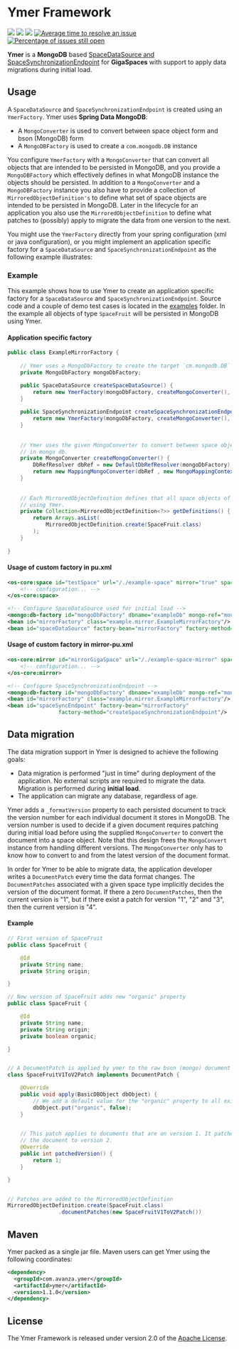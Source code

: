 # Ymer Framework
[![][travis img]][travis]
[![][maven img]][maven]
[![][license img]][license]
[![Average time to resolve an issue](http://isitmaintained.com/badge/resolution/AvanzaBank/ymer.svg)](http://isitmaintained.com/project/AvanzaBank/Ymer "Average time to resolve an issue")
[![Percentage of issues still open](http://isitmaintained.com/badge/open/AvanzaBank/ymer.svg)](http://isitmaintained.com/project/AvanzaBank/Ymer "Percentage of issues still open")


__Ymer__ is a __MongoDB__ based [SpaceDataSource and SpaceSynchronizationEndpoint](http://docs.gigaspaces.com/xap101/space-persistency.html) for __GigaSpaces__ with support to apply data migrations during initial load.


## Usage
A `SpaceDataSource` and `SpaceSynchronizationEndpoint` is created using an `YmerFactory`. Ymer uses __Spring Data MongoDB__:

* A `MongoConverter` is used to convert between space object form and bson (MongoDB) form
* A `MongoDBFactory` is used to create a `com.mongodb.DB` instance

You configure `YmerFactory` with a `MongoConverter` that can convert all objects that are intended to be persisted in MongoDB, and you provide a `MongoDBFactory` which effectively defines in what MongoDB instance the objects should be persisted. In addition to a `MongoConverter` and a `MongoDBFactory` instance you also have to provide a collection of `MirroredObjectDefinition's` to define what set of space objects are intended to be persisted in MongoDB. Later in the lifecycle for an application you also use the `MirroredObjectDefinition` to define what patches to (possibly) apply to migrate the data from one version to the next.

You might use the `YmerFactory` directly from your spring configuration (xml or java configuration), or you might implement an application specific factory for a `SpaceDataSource` and `SpaceSynchronizationEndpoint` as the following example illustrates:

### Example
This example shows how to use Ymer to create an application specific factory for a `SpaceDataSource` and `SpaceSynchronizationEndpoint`. Source code and a couple of demo test cases is located in the [examples](examples/) folder. In the example all objects of type `SpaceFruit` will be persisted in MongoDB using Ymer.

#### Application specific factory
```java
public class ExampleMirrorFactory {
	
	// Ymer uses a MongoDbFactory to create the target `cm.mongodb.DB` instance using MongoDbFactory#getDb().
	private MongoDbFactory mongoDbFactory;

	public SpaceDataSource createSpaceDataSource() {
		return new YmerFactory(mongoDbFactory, createMongoConverter(), getDefinitions()).createSpaceDataSource();
	}
	
	public SpaceSynchronizationEndpoint createSpaceSynchronizationEndpoint() {
		return new YmerFactory(mongoDbFactory, createMongoConverter(), getDefinitions()).createSpaceSynchronizationEndpoint();
	}
	
	 
	// Ymer uses the given MongoConverter to convert between space object form and the bson form used to store it
	// in mongo db.
	private MongoConverter createMongoConverter() {
		DbRefResolver dbRef = new DefaultDbRefResolver(mongoDbFactory);
		return new MappingMongoConverter(dbRef , new MongoMappingContext());
	}
	
	
	// Each MirroredObjectDefinition defines that all space objects of a given type should be persisted
	// using Ymer.
	private Collection<MirroredObjectDefinition<?>> getDefinitions() {
		return Arrays.asList(
			MirroredObjectDefinition.create(SpaceFruit.class)
		);
	}
	
}
```

#### Usage of custom factory in pu.xml

```xml	
<os-core:space id="testSpace" url="/./example-space" mirror="true" space-data-source="spaceDataSource">
	<!-- configuration... -->
</os-core:space>

<!-- Configure SpaceDataSource used for initial load -->
<mongo:db-factory id="mongoDbFactory" dbname="exampleDb" mongo-ref="mongo" />
<bean id="mirrorFactory" class="example.mirror.ExampleMirrorFactory"/>
<bean id="spaceDataSource" factory-bean="mirrorFactory" factory-method="createSpaceDataSource"/>
```

#### Usage of custom factory in mirror-pu.xml
```xml
<os-core:mirror id="mirrorGigaSpace" url="/./example-space-mirror" space-sync-endpoint="spaceSyncEndpoint">
	<!-- configuration... -->
</os-core:mirror>

<!-- Configure SpaceSynchronizationEndpoint -->
<mongo:db-factory id="mongoDbFactory" dbname="exampleDb" mongo-ref="mongo" />
<bean id="mirrorFactory" class="example.mirror.ExampleMirrorFactory"/>
<bean id="spaceSyncEndpoint" factory-bean="mirrorFactory"
				factory-method="createSpaceSynchronizationEndpoint"/>	
```
## Data migration
The data migration support in Ymer is designed to achieve the following goals:
* Data migration is performed "just in time" during deployment of the application. No external scripts are required to migrate the data. Migration is performed during __initial load__.
* The application can migrate any database, regardless of age.

Ymer adds a `_formatVersion` property to each persisted document to track the version number for each individual document it stores in MongoDB. The version number is used to decide if a given document requires patching during initial load before using the supplied `MongoConverter` to convert the document into a space object. Note that this design frees the `MongoConvert` instance from handling different versions. The `MongoConverter` only has to know how to convert to and from the latest version of the document format. 

In order for Ymer to be able to migrate data, the application developer writes a `DocumentPatch` every time the data format changes. The `DocumentPatches` associated with a given space type implicitly decides the version of the document format. If there a zero `DocumentPatches`, then the current version is "1", but if there exist a patch for version "1", "2" and "3", then the current version is "4".

#### Example
```java
// First version of SpaceFruit 
public class SpaceFruit {

	@Id
	private String name;
	private String origin;

}

// New version of SpaceFruit adds new "organic" property
public class SpaceFruit {

	@Id
	private String name;
	private String origin;
	private boolean organic;

}


// A DocumentPatch is applied by ymer to the raw bson (mongo) document during initial load
class SpaceFruitV1ToV2Patch implements DocumentPatch {

	@Override
	public void apply(BasicDBObject dbObject) {
		// We add a default value for the "organic" property to all existing SpaceFruit's
		dbObject.put("organic", false);
	}

	
	// This patch applies to documents that are on version 1. It patches
	// the document to version 2.
	@Override
	public int patchedVersion() {
		return 1;
	}

}


// Patches are added to the MirroredObjectDefinition
MirroredObjectDefinition.create(SpaceFruit.class)
		        .documentPatches(new SpaceFruitV1ToV2Patch())
```

## Maven
Ymer packed as a single jar file. Maven users can get Ymer using the following coordinates:
```xml
<dependency>
  <groupId>com.avanza.ymer</groupId>
  <artifactId>ymer</artifactId>
  <version>1.1.0</version>
</dependency>
```

## License
The Ymer Framework is released under version 2.0 of the [Apache License](http://www.apache.org/licenses/LICENSE-2.0).

[travis]:https://travis-ci.org/AvanzaBank/ymer
[travis img]:https://api.travis-ci.org/AvanzaBank/ymer.svg

[release]:https://github.com/avanzabank/ymer/releases
[release img]:https://img.shields.io/github/release/avanzabank/ymer.svg

[license]:LICENSE
[license img]:https://img.shields.io/badge/License-Apache%202-blue.svg

[maven]:http://search.maven.org/#search|gav|1|g:"com.avanza.ymer"
[maven img]:https://maven-badges.herokuapp.com/maven-central/com.avanza.ymer/ymer/badge.svg
